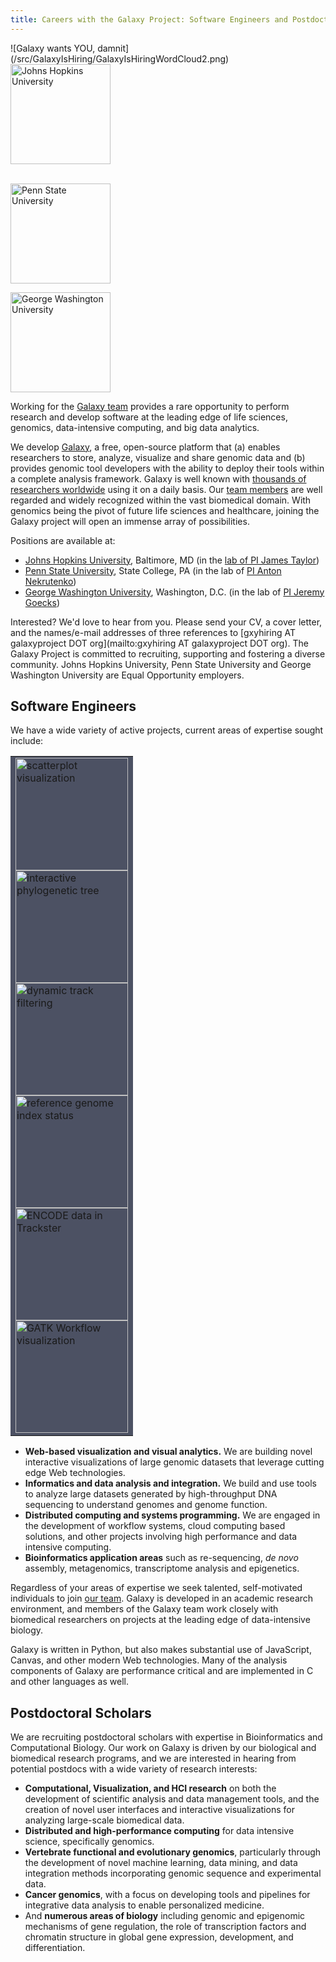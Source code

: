 ```yaml
---
title: Careers with the Galaxy Project: Software Engineers and Postdoctoral Researchers
---
```

<div class='center'>![Galaxy wants YOU, damnit](/src/GalaxyIsHiring/GalaxyIsHiringWordCloud2.png)</div>



<div class='right'> 
<a href='http://www.johnshopkins.edu/'><img src="/src/images/Logos/JohnsHopkins.png" alt="Johns Hopkins University" width="160" /></a><br /><br />

<a href='http://www.psu.edu/'><img src="/src/images/Logos/PennStateLogo.png" alt="Penn State University" width="160" /></a>

<a href='http://www.gwu.edu/'><img src="/src/GalaxyIsHiring/gwlogo.png" alt="George Washington University" width="160" /></a>
</div>

Working for the [Galaxy team](/src/GalaxyTeam/index.md) provides a rare opportunity to perform research and develop software at the leading edge of life sciences, genomics, data-intensive computing, and big data analytics.

We develop [Galaxy](http://galaxyproject.org), a free, open-source platform that (a) enables researchers to store, analyze, visualize and share genomic data and (b) provides genomic tool developers with the ability to deploy their tools within a complete analysis framework.  Galaxy is well known with [thousands of researchers worldwide](/src/GalaxyProject/Statistics/index.md) using it on a daily basis. Our [team members](/src/GalaxyTeam/index.md) are well regarded and widely recognized within the vast biomedical domain.  With genomics being the pivot of future life sciences and healthcare, joining the Galaxy project will open an immense array of possibilities.

Positions are available at:
* [Johns Hopkins University](http://www.johnshopkins.edu/), Baltimore, MD (in the [lab of PI James Taylor](http://taylorlab.org/)) 
* [Penn State University](http://psu.edu/), State College, PA (in the lab of [PI Anton Nekrutenko](http://bmb.psu.edu/directory/aun1))
* [George Washington University](http://gwu.edu/), Washington, D.C. (in the lab of [PI Jeremy Goecks](http://jeremygoecks.com))

Interested?  We'd love to hear from you.  Please send your CV, a cover letter, and the names/e-mail addresses of three references to [gxyhiring AT galaxyproject DOT org](mailto:gxyhiring AT galaxyproject DOT org).  The Galaxy Project is committed to recruiting, supporting and fostering a diverse community. Johns Hopkins University, Penn State University and George Washington University are Equal Opportunity employers.

## Software Engineers

We have a wide variety of active projects, current areas of expertise sought include:

<div class='right'>
<table>
  <tr>
    <td style=" background-color: #4C5163;"> <a href='/src/DevNewsBriefs/2012_10_23/index.md#visualization_framework'><img src="/src/images/NewsGraphics/2012_10_23_scatterplot-fullscreen.png" alt="scatterplot visualization" width="180" /></a> <br />  <a href='/src/DevNewsBriefs/2012_09_07/index.md#user-interface-ui'><img src="/src/images/NewsGraphics/2012_09_07_interactive-phylo-tree.png" alt="interactive phylogenetic tree" width="180" /></a> <br />  <a href='/src/DevNewsBriefs/2012_01_27/index.md#galaxy-track-browser-gtb'><img src="/src/images/NewsGraphics/2012_01_27_multi-track-filtering.png" alt="dynamic track filtering" width="180" /></a> <br />  <a href='/src/DevNewsBriefs/2012_07_20/index.md#admin_genome_indexing'><img src="/src/images/NewsGraphics/2012_07_20_main-page.png" alt="reference genome index status" width="180" /></a> <br />  <a href='/src/DevNewsBriefs/2012_03_12/index.md#galaxy-track-browser-gtb'><img src="/src/images/NewsGraphics/2012_03_12_trackster-encode.png" alt="ENCODE data in Trackster" width="180" /></a> <br />  <a href='/src/DevNewsBriefs/2012_05_11/index.md#tools'><img src="/src/images/NewsGraphics/2012_05_11_gatk-workflow.png" alt="GATK Workflow visualization" width="180" /></a> </td>
  </tr>
</table>

</div>

* **Web-based visualization and visual analytics.** We are building novel interactive visualizations of large genomic datasets that leverage cutting edge Web technologies.
* **Informatics and data analysis and integration.**  We build and use tools to analyze large datasets generated by high-throughput DNA sequencing to understand genomes and genome function.
* **Distributed computing and systems programming.** We are engaged in the development of workflow systems, cloud computing based solutions, and other projects involving high performance and data intensive computing.
* **Bioinformatics application areas** such as re-sequencing, *de novo* assembly, metagenomics, transcriptome analysis and epigenetics.

Regardless of your areas of expertise we seek talented, self-motivated individuals to join [our team](/src/GalaxyTeam/index.md). Galaxy is developed in an academic research environment, and members of the Galaxy team work closely with biomedical researchers on projects at the leading edge of data-intensive biology.

Galaxy is written in Python, but also makes substantial use of JavaScript, Canvas, and other modern Web technologies. Many of the analysis components of Galaxy are performance critical and are implemented in C and other languages as well.

## Postdoctoral Scholars

We are recruiting postdoctoral scholars with expertise in Bioinformatics and Computational Biology. Our work on Galaxy is driven by our biological and biomedical research programs, and we are interested in hearing from potential postdocs with a wide variety of research interests:

* **Computational, Visualization, and HCI research** on both the development of scientific analysis and data management tools, and the creation of novel user interfaces and interactive visualizations for analyzing large-scale biomedical data.
* **Distributed and high-performance computing** for data intensive science, specifically genomics.
* **Vertebrate functional and evolutionary genomics**, particularly through the development of novel machine learning, data mining, and data integration methods incorporating genomic sequence and experimental data.
* **Cancer genomics**, with a focus on developing tools and pipelines for integrative data analysis to enable personalized medicine.
* And **numerous areas of biology** including genomic and epigenomic mechanisms of gene regulation, the role of transcription factors and chromatin structure in global gene expression, development, and differentiation.

